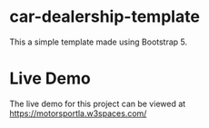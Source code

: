 # car-dealership-template
This a simple template made using Bootstrap 5.

# Live Demo
The live demo for this project can be viewed at https://motorsportla.w3spaces.com/
